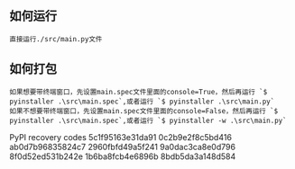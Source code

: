 ## 如何运行
    直接运行./src/main.py文件
## 如何打包
    如果想要带终端窗口，先设置main.spec文件里面的console=True，然后再运行 `$ pyinstaller .\src\main.spec`,或者运行 `$ pyinstaller .\src\main.py`
    如果不想要带终端窗口，先设置main.spec文件里面的console=False，然后再运行 `$ pyinstaller .\src\main.spec`,或者运行 `$ pyinstaller -w .\src\main.py`

    
PyPI recovery codes
5c1f95163e31da91
0c2b9e2f8c5bd416
ab0d7b96835824c7
2960fbfd49a5f241
9a0dac3ca8e0d796
8f0d52ed531b242e
1b6ba8fcb4e6896b
8bdb5da3a148d584



